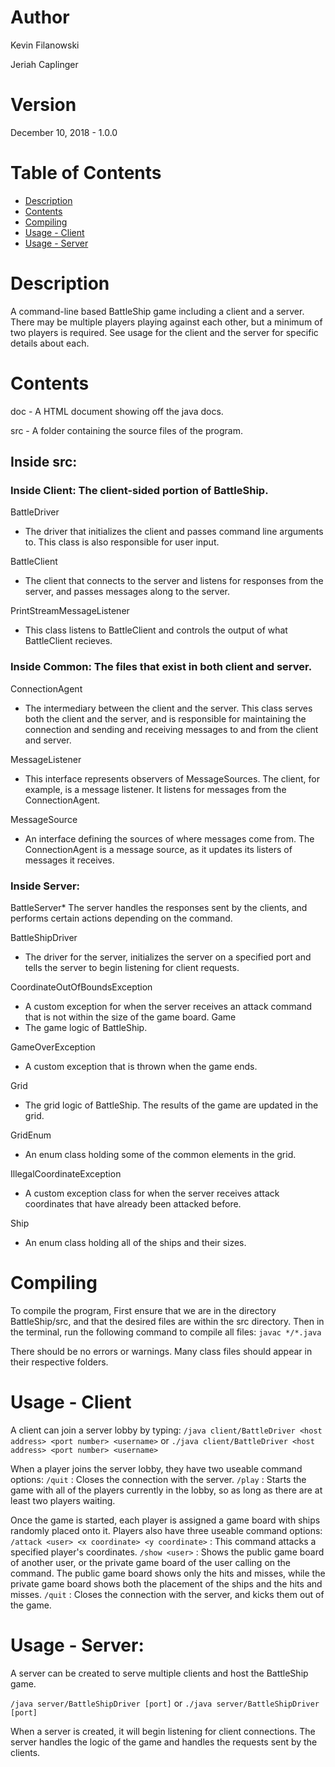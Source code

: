 # Author
Kevin Filanowski

Jeriah Caplinger

# Version
December 10, 2018 - 1.0.0

# Table of Contents
* [Description](#description)
* [Contents](#contents)
* [Compiling](#compiling)
* [Usage - Client](#usage--client)
* [Usage - Server](#usage--server)

# Description
A command-line based BattleShip game including a client and a server.
There may be multiple players playing against each other, but a minimum of
two players is required. 
See usage for the client and the server for specific details about each.

# Contents
doc - A HTML document showing off the java docs.

src - A folder containing the source files of the program.

## Inside src:

### Inside Client: The client-sided portion of BattleShip.

BattleDriver
* The driver that initializes the client and passes command line
               arguments to. This class is also responsible for user input.
               
BattleClient
* The client that connects to the server and listens for responses
               from the server, and passes messages along to the server.
               
PrintStreamMessageListener
* This class listens to BattleClient and controls the
                            output of what BattleClient recieves.

### Inside Common: The files that exist in both client and server.
ConnectionAgent
* The intermediary between the client and the server. This
                 class serves both the client and the server, and is
                 responsible for maintaining the connection and sending
                 and receiving messages to and from the client and server.
                 
MessageListener
* This interface represents observers of MessageSources.
                 The client, for example, is a message listener. It 
                 listens for messages from the ConnectionAgent.
                 
MessageSource
* An interface defining the sources of where messages come from.
               The ConnectionAgent is a message source, as it updates its
               listers of messages it receives.

### Inside Server: 
BattleServer* 
The server handles the responses sent by the clients,
              and performs certain actions depending on the command.
              
BattleShipDriver
* The driver for the server, initializes the server
                  on a specified port and tells the server to begin
                  listening for client requests.
                  
CoordinateOutOfBoundsException
* A custom exception for when the server 
                                receives an attack command that is not 
                                within the size of the game board.
Game
* The game logic of BattleShip.

GameOverException
* A custom exception that is thrown when the game ends.

Grid
* The grid logic of BattleShip. The results of the game are updated
      in the grid.
      
GridEnum
* An enum class holding some of the common elements in the grid.

IllegalCoordinateException
* A custom exception class for when the server
                            receives attack coordinates that have already
                            been attacked before.
                            
Ship
* An enum class holding all of the ships and their sizes.

# Compiling
To compile the program, 
First ensure that we are in the directory BattleShip/src, and that the
desired files are within the src directory.
Then in the terminal, run the following command to compile all files:
`javac */*.java`

There should be no errors or warnings. Many class files should appear
in their respective folders.

# Usage - Client
A client can join a server lobby by typing:
`/java client/BattleDriver <host address> <port number> <username>`
or 
`./java client/BattleDriver <host address> <port number> <username>`

When a player joins the server lobby, they
have two useable command options:
`/quit` : Closes the connection with the server.
`/play` : Starts the game with all of the players currently in the lobby,
        so as long as there are at least two players waiting.

Once the game is started, each player is assigned a game board with ships
randomly placed onto it. Players also have three useable command options:
`/attack <user> <x coordinate> <y coordinate>` : This command attacks a specified
                                               player's coordinates. 
`/show <user>` : Shows the public game board of another user, or the private
               game board of the user calling on the command. The public
               game board shows only the hits and misses, while the private
               game board shows both the placement of the ships and the hits
               and misses.
`/quit` : Closes the connection with the server, and kicks them out of the game.

# Usage - Server:
A server can be created to serve multiple clients and host the BattleShip game.

`/java server/BattleShipDriver [port]`
or 
`./java server/BattleShipDriver [port]`

When a server is created, it will begin listening for client connections.
The server handles the logic of the game and handles the requests sent by
the clients.
